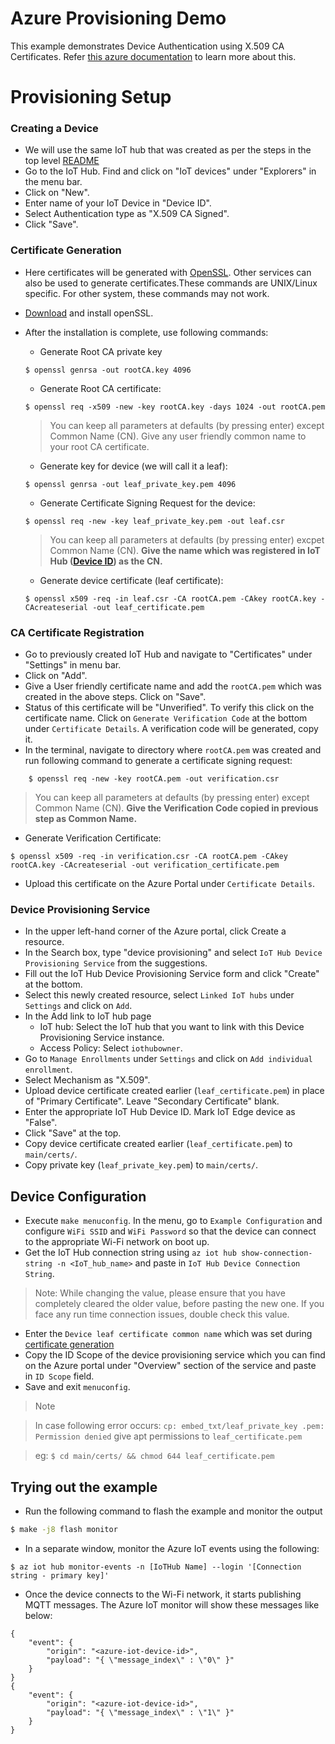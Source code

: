 # Azure Provisioning Demo

This example demonstrates Device Authentication using X.509 CA Certificates. Refer [this azure documentation](https://docs.microsoft.com/en-us/azure/iot-hub/iot-hub-x509ca-overview) to learn more about this.

# Provisioning Setup

### Creating a Device

- We will use the same IoT hub that was created as per the steps in the top level [README](../../README.md#setting-up-azure-iot-hub)
- Go to the IoT Hub. Find and click on "IoT devices" under "Explorers" in the menu bar.
- Click on "New".
- Enter name of your IoT Device in "Device ID".
- Select Authentication type as "X.509 CA Signed".
- Click "Save".


### Certificate Generation
<a name="cert-gen"></a>

- Here certificates will be generated with [OpenSSL](https://www.openssl.org/). Other services can also be used to generate certificates.These commands are UNIX/Linux specific. For other system, these commands may not work.
- [Download](https://www.openssl.org/source/) and install openSSL.
- After the installation is complete, use following commands:
	- Generate Root CA private key

	```
	$ openssl genrsa -out rootCA.key 4096
	```
	- Generate Root CA certificate:

	```
	$ openssl req -x509 -new -key rootCA.key -days 1024 -out rootCA.pem
	```
	> You can keep all parameters at defaults (by pressing enter) except Common Name (CN). Give any user friendly common name to your root CA certificate.
	
	- Generate key for device (we will call it a leaf):
	
	```
	$ openssl genrsa -out leaf_private_key.pem 4096
	```
	- Generate Certificate Signing Request for the device:

	```
	$ openssl req -new -key leaf_private_key.pem -out leaf.csr
	```
	> You can keep all parameters at defaults (by pressing enter) excpet Common Name (CN). **Give the name which was registered in IoT Hub ([Device ID](#creating-a-device)) as the CN.**

	- Generate device certificate (leaf certificate):
	```
	$ openssl x509 -req -in leaf.csr -CA rootCA.pem -CAkey rootCA.key -CAcreateserial -out leaf_certificate.pem
	```

### CA Certificate Registration

- Go to previously created IoT Hub and navigate to "Certificates" under "Settings" in menu bar.
- Click on "Add".
- Give a User friendly certificate name and add the `rootCA.pem` which was created in the above steps. Click on "Save".
- Status of this certificate will be "Unverified". To verify this click on the certificate name. Click on `Generate Verification Code` at the bottom under `Certificate Details`. A verification code will be generated, copy it.
- In the terminal, navigate to directory where `rootCA.pem` was created and run following command to generate a certificate signing request:

```
	$ openssl req -new -key rootCA.pem -out verification.csr
```
> You can keep all parameters at defaults (by pressing enter) except Common Name (CN). **Give the Verification Code copied in previous step as Common Name.**

- Generate Verification Certificate:

```
$ openssl x509 -req -in verification.csr -CA rootCA.pem -CAkey rootCA.key -CAcreateserial -out verification_certificate.pem
```
- Upload this certificate on the Azure Portal under `Certificate Details`.

### Device Provisioning Service

- In the upper left-hand corner of the Azure portal, click Create a resource.
- In the Search box, type "device provisioning" and select `IoT Hub Device Provisioning Service` from the suggestions.
- Fill out the IoT Hub Device Provisioning Service form and click "Create" at the bottom.
- Select this newly created resource, select `Linked IoT hubs` under `Settings` and click on `Add`.
- In the Add link to IoT hub page
	- IoT hub: Select the IoT hub that you want to link with this Device Provisioning Service instance.
   - Access Policy: Select `iothubowner`.
- Go to `Manage Enrollments` under `Settings` and click on `Add individual enrollment`.
- Select Mechanism as "X.509".
- Upload device certificate created earlier (`leaf_certificate.pem`) in place of "Primary Certificate". Leave "Secondary Certificate" blank.
- Enter the appropriate IoT Hub Device ID. Mark IoT Edge device as "False".
- Click "Save" at the top.
- Copy device certificate created earlier (`leaf_certificate.pem`) to `main/certs/`.
- Copy private key (`leaf_private_key.pem`) to `main/certs/`.

## Device Configuration

- Execute `make menuconfig`. In the menu, go to `Example Configuration` and configure `WiFi SSID` and `WiFi Password` so that the device can connect to the appropriate Wi-Fi network on boot up.
- Get the IoT Hub connection string using `az iot hub show-connection-string -n <IoT_hub_name>` and paste in `IoT Hub Device Connection String`.

> Note: While changing the value, please ensure that you have completely cleared the older value, before pasting the new one. If you face any run time connection issues, double check this value.

- Enter the `Device leaf certificate common name` which was set during [certificate generation](#certificate-generation)
- Copy the ID Scope of the device provisioning service which you can find on the Azure portal under "Overview" section of the service and paste in `ID Scope` field.
- Save and exit `menuconfig`.

> Note

> In case following error occurs:
> `cp: embed_txt/leaf_private_key
> .pem: Permission denied`
> give apt permissions to `leaf_certificate.pem` 

> eg: `$ cd main/certs/ && chmod 644 leaf_certificate.pem` 

## Trying out the example

- Run the following command to flash the example and monitor the output

``` bash
$ make -j8 flash monitor
```

- In a separate window, monitor the Azure IoT events using the following:

```
$ az iot hub monitor-events -n [IoTHub Name] --login '[Connection string - primary key]'
```

- Once the device connects to the Wi-Fi network, it starts publishing MQTT messages. The Azure IoT monitor will show these messages like below:

```
{
    "event": {
        "origin": "<azure-iot-device-id>",
        "payload": "{ \"message_index\" : \"0\" }"
    }
}
{
    "event": {
        "origin": "<azure-iot-device-id>",
        "payload": "{ \"message_index\" : \"1\" }"
    }
}

```